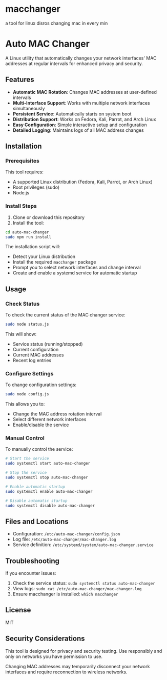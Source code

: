 # macchanger
a tool for linux disros changing mac in every min






# Auto MAC Changer

A Linux utility that automatically changes your network interfaces' MAC addresses at regular intervals for enhanced privacy and security.

## Features

- **Automatic MAC Rotation**: Changes MAC addresses at user-defined intervals
- **Multi-Interface Support**: Works with multiple network interfaces simultaneously
- **Persistent Service**: Automatically starts on system boot
- **Distribution Support**: Works on Fedora, Kali, Parrot, and Arch Linux
- **Easy Configuration**: Simple interactive setup and configuration
- **Detailed Logging**: Maintains logs of all MAC address changes

## Installation

### Prerequisites

This tool requires:
- A supported Linux distribution (Fedora, Kali, Parrot, or Arch Linux)
- Root privileges (sudo)
- Node.js

### Install Steps

1. Clone or download this repository
2. Install the tool:

```bash
cd auto-mac-changer
sudo npm run install
```

The installation script will:
- Detect your Linux distribution
- Install the required `macchanger` package
- Prompt you to select network interfaces and change interval
- Create and enable a systemd service for automatic startup

## Usage

### Check Status

To check the current status of the MAC changer service:

```bash
sudo node status.js
```

This will show:
- Service status (running/stopped)
- Current configuration
- Current MAC addresses
- Recent log entries

### Configure Settings

To change configuration settings:

```bash
sudo node config.js
```

This allows you to:
- Change the MAC address rotation interval
- Select different network interfaces
- Enable/disable the service

### Manual Control

To manually control the service:

```bash
# Start the service
sudo systemctl start auto-mac-changer

# Stop the service
sudo systemctl stop auto-mac-changer

# Enable automatic startup
sudo systemctl enable auto-mac-changer

# Disable automatic startup
sudo systemctl disable auto-mac-changer
```

## Files and Locations

- Configuration: `/etc/auto-mac-changer/config.json`
- Log file: `/etc/auto-mac-changer/mac-changer.log`
- Service definition: `/etc/systemd/system/auto-mac-changer.service`

## Troubleshooting

If you encounter issues:

1. Check the service status: `sudo systemctl status auto-mac-changer`
2. View logs: `sudo cat /etc/auto-mac-changer/mac-changer.log`
3. Ensure macchanger is installed: `which macchanger`

## License

MIT

## Security Considerations

This tool is designed for privacy and security testing. Use responsibly and only on networks you have permission to use.

Changing MAC addresses may temporarily disconnect your network interfaces and require reconnection to wireless networks.
